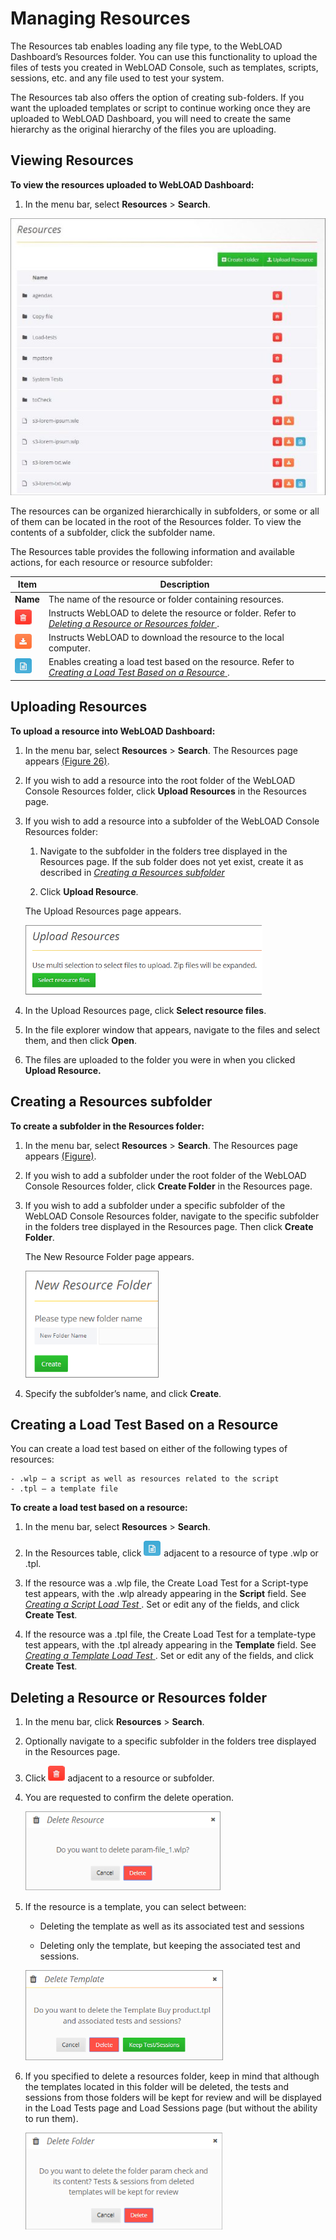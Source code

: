 

# Managing Resources

The Resources tab enables loading any file type, to the WebLOAD Dashboard’s Resources folder. You can use this functionality to upload the files of tests you created in WebLOAD Console, such as templates, scripts, sessions, etc. and any file used to test your system.

The Resources tab also offers the option of creating sub-folders. If you want the uploaded templates or script to continue working once they are uploaded to WebLOAD Dashboard, you will need to create the same hierarchy as the original hierarchy of the files you are uploading.  



## Viewing Resources

**To view the resources uploaded to WebLOAD Dashboard:** 

1.  In the menu bar, select **Resources** > **Search**. 


<a name ="resources_page"></a>
![Resources page* ](../images/resources_page.jpeg)



The resources can be organized hierarchically in subfolders, or some or all of them can be located in the root of the Resources folder. To view the contents of a subfolder, click the subfolder name.  

The Resources table provides the following information and available actions, for each resource or resource subfolder: 

| **Item**                                              | **Description**                                              |
| ----------------------------------------------------- | ------------------------------------------------------------ |
| **Name**                                              | The name of the resource or folder  containing resources.    |
| ![button - delete test](../images/delete_load_test.png) | Instructs  WebLOAD to delete the resource or folder. Refer to  [*Deleting a Resource or Resources folder* ](#deleting-a-resource-or-resources-folder). |
| ![button - download](../images/download_resource.png)   | Instructs WebLOAD to  download the resource to the local computer. |
| ![button - create test](../images/create_load_test.png) | Enables creating a load test based on the  resource. Refer to  [*Creating a Load Test Based on a Resource* ](#creating-a-load-test-based-on-a-resource). |



## Uploading Resources

**To upload a resource into WebLOAD Dashboard:** 

1. In the menu bar, select **Resources** > **Search**. The Resources page appears [(Figure 26)](#resources_page). 

1. If you wish to add a resource into the root folder of the WebLOAD Console Resources folder, click **Upload Resources** in the Resources page. 

1. If you wish to add a resource into a subfolder of the WebLOAD Console Resources folder: 

    1. Navigate to the subfolder in the folders tree displayed in the Resources page. If the sub folder does not yet exist, create it as described in [*Creating a Resources subfolder* ](#creating-a-resources-subfolder)
    
    1. Click **Upload Resource**.  

    The Upload Resources page appears. 

    ![Upload Resources page](../images/upload_resources_page.png)

   

1. In the Upload Resources page, click **Select resource files**. 

1. In the file explorer window that appears, navigate to the files and select them, and then click **Open**.  

1. The files are uploaded to the folder you were in when you clicked **Upload Resource.** 



## Creating a Resources subfolder

**To create a subfolder in the Resources folder:** 

1. In the menu bar, select **Resources** > **Search**. The Resources page appears [(Figure)](#resources_page). 

1. If you wish to add a subfolder under the root folder of the WebLOAD Console Resources folder, click **Create Folder** in the Resources page. 

1. If you wish to add a subfolder under a specific subfolder of the WebLOAD Console Resources folder, navigate to the specific subfolder in the folders tree displayed in the Resources page. Then click **Create Folder**. 

    The New Resource Folder page appears. 

    ![New Resource Folder page](../images/new_resource_folder.png)

1. Specify the subfolder’s name, and click **Create**.  



## Creating a Load Test Based on a Resource

You can create a load test based on either of the following types of resources: 

    - .wlp – a script as well as resources related to the script 
    - .tpl – a template file 

**To create a load test based on a resource:** 

1. In the menu bar, select **Resources** > **Search**. 

1. In the Resources table, click ![new resource](../images/create_load_test.png) adjacent to a resource of type .wlp or .tpl. 

1. If the resource was a .wlp file, the Create Load Test for a Script-type test appears, with the .wlp already appearing in the **Script** field. See [*Creating a Script Load Test* ](./manage_tests.md#creating-a-script-load-test). Set or edit any of the fields, and click **Create Test**. 

1. If the resource was a .tpl file, the Create Load Test for a template-type test appears, with the .tpl already appearing in the **Template** field. See [*Creating a Template Load Test* ](./manage_tests.md#creating-a-template-load-test). Set or edit any of the fields, and click **Create Test**. 



## Deleting a Resource or Resources folder

1. In the menu bar, click **Resources** > **Search**. 

1. Optionally navigate to a specific subfolder in the folders tree displayed in the Resources page. 

1. Click ![delete load test](../images/delete_load_test.png) adjacent to a resource or subfolder. 

1. You are requested to confirm the delete operation. 

    ![Requesting confirmation to delete a resource](../images/confirm_delete_resource.png)

1. If the resource is a template, you can select between: 

    - Deleting the template as well as its associated test and sessions 

    - Deleting only the template, but keeping the associated test and sessions. 

    ![Specifying to delete a template resource](../images/specify_delete_resource.png)

1. If you specified to delete a resources folder, keep in mind that although the templates located in this folder will be deleted, the tests and sessions from those folders will be kept for review and will be displayed in the Load Tests page and Load Sessions page (but without the ability to run them). 

    ![Specifying to delete a resource subfolder](../images/delete_folder.png)

   

